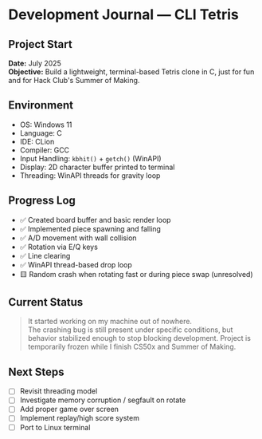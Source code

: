# Development Journal — CLI Tetris

## Project Start
**Date:** July 2025  
**Objective:** Build a lightweight, terminal-based Tetris clone in C, just for fun and for Hack Club's Summer of Making.

## Environment
- OS: Windows 11
- Language: C
- IDE: CLion
- Compiler: GCC
- Input Handling: `kbhit()` + `getch()` (WinAPI)
- Display: 2D character buffer printed to terminal
- Threading: WinAPI threads for gravity loop

## Progress Log
- ✅ Created board buffer and basic render loop
- ✅ Implemented piece spawning and falling
- ✅ A/D movement with wall collision
- ✅ Rotation via E/Q keys
- ✅ Line clearing
- ✅ WinAPI thread-based drop loop
- 🟨 Random crash when rotating fast or during piece swap (unresolved)

## Current Status
> It started working on my machine out of nowhere.  
The crashing bug is still present under specific conditions, but behavior stabilized enough to stop blocking development. Project is temporarily frozen while I finish CS50x and Summer of Making.

## Next Steps
- [ ] Revisit threading model
- [ ] Investigate memory corruption / segfault on rotate
- [ ] Add proper game over screen
- [ ] Implement replay/high score system
- [ ] Port to Linux terminal